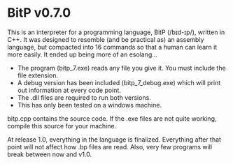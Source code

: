 # BitP v0.7.0

This is an interpreter for a programming language, BitP (/bɪd-ɪp/), written in C++.
It was designed to resemble (and be practical as) an assembly language, but compacted into 16 commands so that a human can learn it more easily.
It ended up being more of an esolang...

 - The program (bitp\_7.exe) reads any file you give it. You must include the file extension.
 - A debug version has been included (bitp\_7\_debug.exe) which will print out information at every code point.
 - The .dll files are required to run both versions.
 - This has only been tested on a windows machine.

bitp.cpp contains the source code. If the .exe files are not quite working, compile this source for your machine.

At release 1.0, everything in the language is finalized. Everything after that point will not affect how .bp files are read.
Also, very few programs will break between now and v1.0.